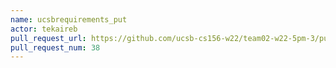 ```yaml
---
name: ucsbrequirements_put
actor: tekaireb
pull_request_url: https://github.com/ucsb-cs156-w22/team02-w22-5pm-3/pull/38
pull_request_num: 38
---
```

